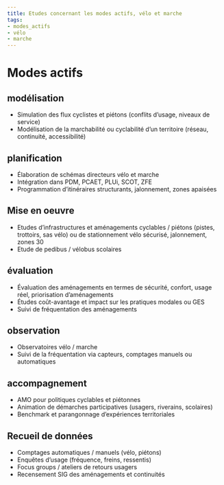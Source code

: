 ```yaml
---
title: Etudes concernant les modes actifs, vélo et marche 
tags:
- modes_actifs
- vélo
- marche
---
```

# Modes actifs

## modélisation
- Simulation des flux cyclistes et piétons (conflits d’usage, niveaux de service)
- Modélisation de la marchabilité ou cyclabilité d’un territoire (réseau, continuité, accessibilité)

## planification
- Élaboration de schémas directeurs vélo et marche
- Intégration dans PDM, PCAET, PLUi, SCOT, ZFE
- Programmation d’itinéraires structurants, jalonnement, zones apaisées

## Mise en oeuvre
- Etudes d’infrastructures et aménagements cyclables / piétons (pistes, trottoirs, sas vélo)
ou de stationnement vélo sécurisé, jalonnement, zones 30
- Etude de pedibus / vélobus scolaires

## évaluation
- Évaluation des aménagements en termes de sécurité, confort, usage réel, priorisation d’aménagements
- Études coût-avantage et impact sur les pratiques modales ou GES
- Suivi de fréquentation des aménagements

## observation
- Observatoires vélo / marche
- Suivi de la fréquentation via capteurs, comptages manuels ou automatiques

## accompagnement
- AMO pour politiques cyclables et piétonnes
- Animation de démarches participatives (usagers, riverains, scolaires)
- Benchmark et parangonnage d’expériences territoriales

## Recueil de données
- Comptages automatiques / manuels (vélo, piétons)
- Enquêtes d’usage (fréquence, freins, ressentis)
- Focus groups / ateliers de retours usagers
- Recensement SIG des aménagements et continuités
